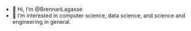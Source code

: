 - 👋 Hi, I’m @BrennanLagasse
- 👀 I’m interested in computer science, data science, and science and engineering in general.

<!---
BrennanLagasse/BrennanLagasse is a ✨ special ✨ repository because its `README.md` (this file) appears on your GitHub profile.
You can click the Preview link to take a look at your changes.
--->
